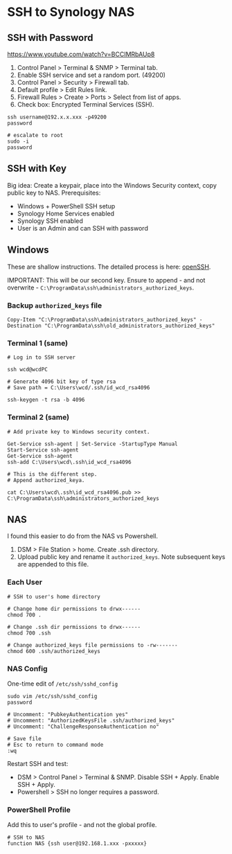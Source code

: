 # SSH to Synology NAS


## SSH with Password

https://www.youtube.com/watch?v=BCCIMRbAUp8

1. Control Panel > Terminal & SNMP > Terminal tab.
2. Enable SSH service and set a random port. (49200)
3. Control Panel > Security > Firewall tab.
4. Default profile > Edit Rules link.
5. Firewall Rules > Create > Ports > Select from list of apps.
6. Check box: Encrypted Terminal Services (SSH).

```
ssh username@192.x.x.xxx -p49200
password

# escalate to root
sudo -i
password
```

## SSH with Key 

Big idea: Create a keypair, place into the Windows Security context, copy public key to NAS. Prerequisites:

* Windows + PowerShell SSH setup
* Synology Home Services enabled
* Synology SSH enabled 
* User is an Admin and can SSH with password

## Windows

These are shallow instructions. The detailed process is here: [openSSH](https://github.com/CornDoggSoup/windows/blob/main/windows-11-pro-openSSH.md).

IMPORTANT: This will be our second key. Ensure to append - and not overwrite -  `C:\ProgramData\ssh\administrators_authorized_keys`. 

### Backup `authorized_keys` file

```
Copy-Item "C:\ProgramData\ssh\administrators_authorized_keys" -Destination "C:\ProgramData\ssh\old_administrators_authorized_keys"
```

### Terminal 1 (same)

```
# Log in to SSH server

ssh wcd@wcdPC

# Generate 4096 bit key of type rsa
# Save path = C:\Users\wcd/.ssh/id_wcd_rsa4096

ssh-keygen -t rsa -b 4096
```

### Terminal 2 (same)
```
# Add private key to Windows security context.

Get-Service ssh-agent | Set-Service -StartupType Manual
Start-Service ssh-agent
Get-Service ssh-agent
ssh-add C:\Users\wcd\.ssh\id_wcd_rsa4096

# This is the different step.
# Append authorized_keya.

cat C:\Users\wcd\.ssh\id_wcd_rsa4096.pub >> C:\ProgramData\ssh\administrators_authorized_keys
```

## NAS

I found this easier to do from the NAS vs Powershell.

1. DSM > File Station > home. Create .ssh directory.
2. Upload public key and rename it `authorized_keys`. Note subsequent keys are appended to this file.

### Each User

```
# SSH to user's home directory

# Change home dir permissions to drwx------
chmod 700 .

# Change .ssh dir permissions to drwx------
chmod 700 .ssh

# Change authorized_keys file permissions to -rw-------
chmod 600 .ssh/authorized_keys
```

### NAS Config

One-time edit of `/etc/ssh/sshd_config`

```
sudo vim /etc/ssh/sshd_config
password

# Uncomment: "PubkeyAuthentication yes"
# Uncomment: "AuthorizedKeysFile .ssh/authorized_keys"
# Uncomment: "ChallengeResponseAuthentication no"

# Save file
# Esc to return to command mode
:wq
```

Restart SSH and test:

* DSM > Control Panel > Terminal & SNMP. Disable SSH + Apply. Enable SSH + Apply.
* Powershell > SSH no longer requires a password.

### PowerShell Profile

Add this to user's profile - and not the global profile.

```
# SSH to NAS
function NAS {ssh user@192.168.1.xxx -pxxxxx}
```

